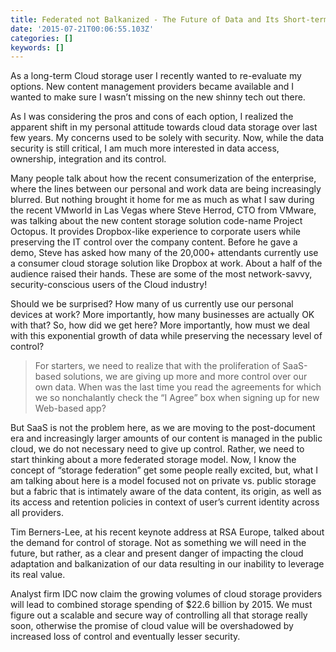 ```yaml
---
title: Federated not Balkanized - The Future of Data and Its Short-term Cloud Challenges
date: '2015-07-21T00:06:55.103Z'
categories: []
keywords: []
---
```


As a long-term Cloud storage user I recently wanted to re-evaluate my options. New content management providers became available and I wanted to make sure I wasn’t missing on the new shinny tech out there.

As I was considering the pros and cons of each option, I realized the apparent shift in my personal attitude towards cloud data storage over last few years. My concerns used to be solely with security. Now, while the data security is still critical, I am much more interested in data access, ownership, integration and its control.

Many people talk about how the recent consumerization of the enterprise, where the lines between our personal and work data are being increasingly blurred. But nothing brought it home for me as much as what I saw during the recent VMworld in Las Vegas where Steve Herrod, CTO from VMware, was talking about the new content storage solution code-name Project Octopus. It provides Dropbox-like experience to corporate users while preserving the IT control over the company content. Before he gave a demo, Steve has asked how many of the 20,000+ attendants currently use a consumer cloud storage solution like Dropbox at work. About a half of the audience raised their hands. These are some of the most network-savvy, security-conscious users of the Cloud industry!

Should we be surprised? How many of us currently use our personal devices at work? More importantly, how many businesses are actually OK with that? So, how did we get here? More importantly, how must we deal with this exponential growth of data while preserving the necessary level of control?

> For starters, we need to realize that with the proliferation of SaaS-based solutions, we are giving up more and more control over our own data. When was the last time you read the agreements for which we so nonchalantly check the “I Agree” box when signing up for new Web-based app?

But SaaS is not the problem here, as we are moving to the post-document era and increasingly larger amounts of our content is managed in the public cloud, we do not necessary need to give up control. Rather, we need to start thinking about a more federated storage model. Now, I know the concept of “storage federation” get some people really excited, but, what I am talking about here is a model focused not on private vs. public storage but a fabric that is intimately aware of the data content, its origin, as well as its access and retention policies in context of user’s current identity across all providers.

Tim Berners-Lee, at his recent keynote address at RSA Europe, talked about the demand for control of storage. Not as something we will need in the future, but rather, as a clear and present danger of impacting the cloud adaptation and balkanization of our data resulting in our inability to leverage its real value.

Analyst firm IDC now claim the growing volumes of cloud storage providers will lead to combined storage spending of $22.6 billion by 2015. We must figure out a scalable and secure way of controlling all that storage really soon, otherwise the promise of cloud value will be overshadowed by increased loss of control and eventually lesser security.